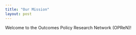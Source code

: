 ```yaml
---
title: "Our Mission"
layout: post
---
```


Welcome to the Outcomes Policy Research Network (OPReN)! 




